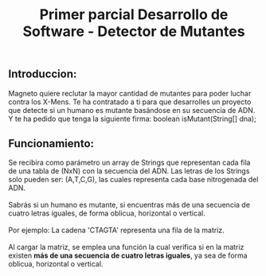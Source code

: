 <Header><h1>Primer parcial Desarrollo de Software - Detector de Mutantes </h1></Header>
<body>
  <section>
     <div>
        <h2>Introduccion:</h2>
        <p>Magneto quiere reclutar la mayor cantidad de mutantes para poder luchar contra los X-Mens. Te ha contratado a ti para que desarrolles un proyecto que detecte si un humano es mutante basándose en su secuencia de ADN.<br> Y te ha pedido que tenga la siguiente firma: boolean isMutant(String[] dna); </p>
     </div>
     <div>
         <h2>Funcionamiento:</h2>
         <p>Se recibira como parámetro un array de Strings que representan cada fila de una tabla de (NxN) con la secuencia del ADN. Las letras de los Strings solo pueden ser: (A,T,C,G), las cuales representa cada base nitrogenada del ADN.<br><br> Sabrás si un humano es mutante, si encuentras más de una secuencia de cuatro letras iguales, de forma oblicua, horizontal o vertical. <br><br> Por ejemplo: La cadena 'CTAGTA' representa una fila de la matriz.<br> <br> Al cargar la matriz, se emplea una función la cual verifica si en la matriz existen <b> más de una secuencia de cuatro letras iguales</b>, ya sea de forma oblicua, horizontal o vertical.

 </p>
     </div>
    
  </section>

  
</body>
<footer></footer>
